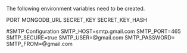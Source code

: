 The following environment variables need to be created.

PORT
MONGODB_URL
SECRET_KEY
SECRET_KEY_HASH

#SMTP Configuration
SMTP_HOST=smtp.gmail.com
SMTP_PORT=465
SMTP_SECURE=true
SMTP_USER=<your-email>@gmail.com
SMTP_PASSWORD=
SMTP_FROM=<your-email>@gmail.com
